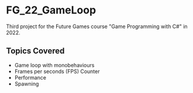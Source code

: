 # FG_22_GameLoop

Third project for the Future Games course "Game Programming with C#" in 2022.

## Topics Covered

- Game loop with monobehaviours
- Frames per seconds (FPS) Counter
- Performance
- Spawning 
